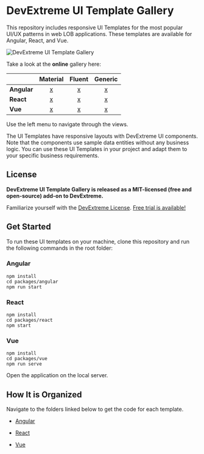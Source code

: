 # DevExtreme UI Template Gallery

This repository includes responsive UI Templates for the most popular UI/UX patterns in web LOB applications. These templates are available for Angular, React, and Vue.

![DevExtreme UI Template Gallery](/images/ui-template-gallery.png)

Take a look at the **online** gallery here:

|         | Material | Fluent | Generic |
|---------|:--------:|:------:|:-------:|
| **Angular** | [x](https://devexpress.github.io/devextreme-ui-template-gallery/material.blue.light.compact/angular/default/#/crm-contact-list) | [x](https://devexpress.github.io/devextreme-ui-template-gallery/fluent.blue.light/angular/default/#/crm-contact-list) | [x](https://devexpress.github.io/devextreme-ui-template-gallery/generic.light.compact/angular/default/#/crm-contact-list) |
| **React** | [x](https://devexpress.github.io/devextreme-ui-template-gallery/material.blue.light.compact/react/default/#/crm-contact-list) | [x](https://devexpress.github.io/devextreme-ui-template-gallery/fluent.blue.light/react/default/#/crm-contact-list) | [x](https://devexpress.github.io/devextreme-ui-template-gallery/generic.light.compact/react/default/#/crm-contact-list) |
| **Vue** | [x](https://devexpress.github.io/devextreme-ui-template-gallery/material.blue.light.compact/vue/default/#/crm-contact-list) | [x](https://devexpress.github.io/devextreme-ui-template-gallery/fluent.blue.light/vue/default/#/crm-contact-list) | [x](https://devexpress.github.io/devextreme-ui-template-gallery/generic.light.compact/vue/default/#/crm-contact-list) |

Use the left menu to navigate through the views.

The UI Templates have responsive layouts with DevExtreme UI components. Note that the components use sample data entities without any business logic. You can use these UI Templates in your project and adapt them to your specific business requirements.

## License ##

**DevExtreme UI Template Gallery is released as a MIT-licensed (free and open-source) add-on to DevExtreme.**

Familiarize yourself with the [DevExtreme License](https://js.devexpress.com/Licensing/). [Free trial is available!](http://js.devexpress.com/Buy/)


## Get Started

To run these UI templates on your machine, clone this repository and run the following commands in the root folder:

### Angular

    npm install
    cd packages/angular
    npm run start

### React

    npm install
    cd packages/react
    npm start

### Vue

    npm install
    cd packages/vue
    npm run serve

Open the application on the local server.

## How It is Organized

Navigate to the folders linked below to get the code for each template.

- [Angular](packages/angular/src/app/pages/)

- [React](packages/react/src/pages/) 

- [Vue](packages/vue/src/pages/)
